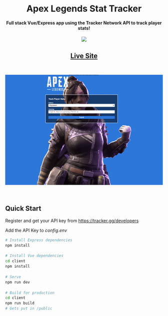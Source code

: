 <h1 align="center">Apex Legends Stat Tracker</h1>
<h4 align="center">Full stack Vue/Express app using the Tracker Network API to track player stats!</h4>

<h4 align="center">
  <a href="https://github.com/khiz-k/pseudo-clones/commits/master"><img src="https://img.shields.io/github/last-commit/khiz-k/pseudo-clones.svg?style=plasticr"/></a>
</h4>


  <h2 align="center"><a href="https://khiz-apex-tracker.herokuapp.com/" target="_blank">Live Site</a></h2>

  <br>
  <p align="center">
  <img src="/apex.gif" alt="Example"/>
  </p>

<br>

## Quick Start

Register and get your API key from
https://tracker.gg/developers

Add the API Key to _config.env_

```bash
# Install Express dependencies
npm install

# Install Vue dependencies
cd client
npm install

# Serve
npm run dev

# Build for production
cd client
npm run build
# Gets put in /public
```
